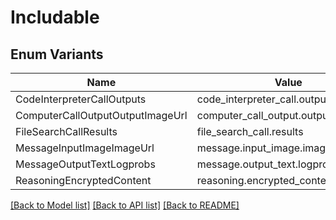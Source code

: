 # Includable

## Enum Variants

| Name | Value |
|---- | -----|
| CodeInterpreterCallOutputs | code_interpreter_call.outputs |
| ComputerCallOutputOutputImageUrl | computer_call_output.output.image_url |
| FileSearchCallResults | file_search_call.results |
| MessageInputImageImageUrl | message.input_image.image_url |
| MessageOutputTextLogprobs | message.output_text.logprobs |
| ReasoningEncryptedContent | reasoning.encrypted_content |


[[Back to Model list]](../README.md#documentation-for-models) [[Back to API list]](../README.md#documentation-for-api-endpoints) [[Back to README]](../README.md)


